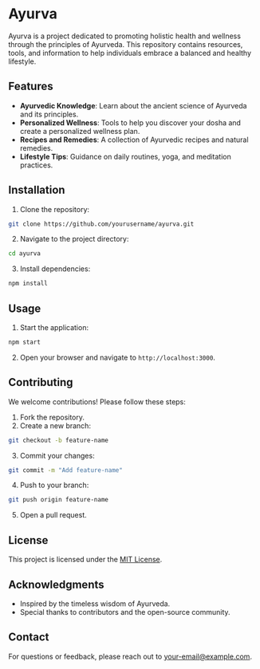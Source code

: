 # Ayurva

Ayurva is a project dedicated to promoting holistic health and wellness through the principles of Ayurveda. This repository contains resources, tools, and information to help individuals embrace a balanced and healthy lifestyle.

## Features

- **Ayurvedic Knowledge**: Learn about the ancient science of Ayurveda and its principles.
- **Personalized Wellness**: Tools to help you discover your dosha and create a personalized wellness plan.
- **Recipes and Remedies**: A collection of Ayurvedic recipes and natural remedies.
- **Lifestyle Tips**: Guidance on daily routines, yoga, and meditation practices.

## Installation

1. Clone the repository:
  ```bash
  git clone https://github.com/yourusername/ayurva.git
  ```
2. Navigate to the project directory:
  ```bash
  cd ayurva
  ```
3. Install dependencies:
  ```bash
  npm install
  ```

## Usage

1. Start the application:
  ```bash
  npm start
  ```
2. Open your browser and navigate to `http://localhost:3000`.

## Contributing

We welcome contributions! Please follow these steps:

1. Fork the repository.
2. Create a new branch:
  ```bash
  git checkout -b feature-name
  ```
3. Commit your changes:
  ```bash
  git commit -m "Add feature-name"
  ```
4. Push to your branch:
  ```bash
  git push origin feature-name
  ```
5. Open a pull request.

## License

This project is licensed under the [MIT License](LICENSE).

## Acknowledgments

- Inspired by the timeless wisdom of Ayurveda.
- Special thanks to contributors and the open-source community.

## Contact

For questions or feedback, please reach out to [your-email@example.com](mailto:your-email@example.com).
